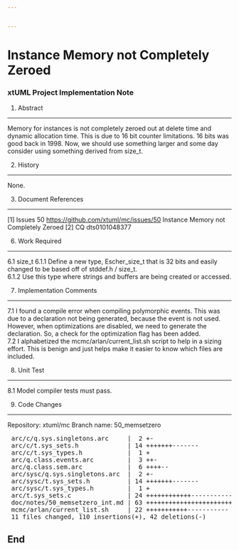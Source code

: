 ```yaml
---


---
```


# Instance Memory not Completely Zeroed
### xtUML Project Implementation Note  


1.  Abstract
------------
Memory for instances is not completely zeroed out at delete time
and dynamic allocation time.  This is due to 16 bit counter
limitations.  16 bits was good back in 1998.  Now, we should use
something larger and some day consider using something derived
from size_t.


2.  History
-----------
None.

3.  Document References
-----------------------
[1] Issues 50 <https://github.com/xtuml/mc/issues/50>
    Instance Memory not Completely Zeroed
[2] CQ dts0101048377

6. Work Required
----------------
6.1     size_t
6.1.1   Define a new type, Escher_size_t that is 32 bits and easily
        changed to be based off of stddef.h / size_t.  
6.1.2   Use this type where strings and buffers are being created or
        accessed.  

7. Implementation Comments
--------------------------
7.1     I found a compile error when compiling polymorphic events.
        This was due to a declaration not being generated, because
        the event is not used.  However, when optimizations are disabled,
        we need to generate the declaration.  So, a check for the optimization
        flag has been added.  
7.2     I alphabetized the mcmc/arlan/current_list.sh script to help in a
        sizing effort.  This is benign and just helps make it easier to
        know which files are included.  

8. Unit Test
------------
8.1 Model compiler tests must pass.  

9. Code Changes
---------------
Repository: xtuml/mc
Branch name:  50_memsetzero 

<pre>
 arc/c/q.sys.singletons.arc     |  2 +-
 arc/c/t.sys_sets.h             | 14 +++++++-------
 arc/c/t.sys_types.h            |  1 +
 arc/q.class.events.arc         |  3 ++-
 arc/q.class.sem.arc            |  6 ++++--
 arc/sysc/q.sys.singletons.arc  |  2 +-
 arc/sysc/t.sys_sets.h          | 14 +++++++-------
 arc/sysc/t.sys_types.h         |  1 +
 arc/t.sys_sets.c               | 24 ++++++++++++------------
 doc/notes/50_memsetzero_int.md | 63 +++++++++++++++++++++++++++++++++++++++++++++++++++++++++++++++
 mcmc/arlan/current_list.sh     | 22 +++++++++++-----------
 11 files changed, 110 insertions(+), 42 deletions(-)
</pre>

End
---

